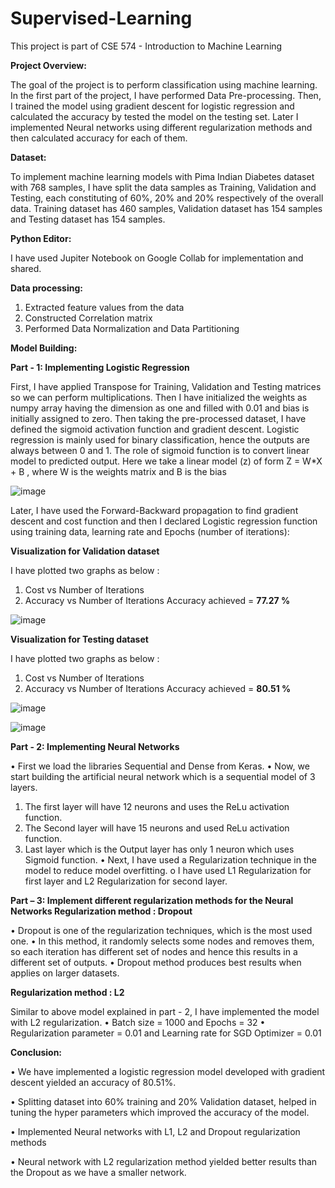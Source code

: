# Supervised-Learning
This project is part of CSE 574 - Introduction to Machine Learning

**Project Overview:**

The goal of the project is to perform classification using machine learning. In the 
first part of the project, I have performed Data Pre-processing. Then, I trained the 
model using gradient descent for logistic regression and calculated the accuracy by 
tested the model on the testing set. Later I implemented Neural networks using 
different regularization methods and then calculated accuracy for each of them.

**Dataset:**

To implement machine learning models with Pima Indian Diabetes dataset with 768 
samples, I have split the data samples as Training, Validation and Testing, each 
constituting of 60%, 20% and 20% respectively of the overall data. Training dataset 
has 460 samples, Validation dataset has 154 samples and Testing dataset has 154 
samples.

**Python Editor:**

I have used Jupiter Notebook on Google Collab for implementation and shared.

**Data processing:**

1. Extracted feature values from the data
2. Constructed Correlation matrix
3. Performed Data Normalization and Data Partitioning

**Model Building:**

**Part - 1: Implementing Logistic Regression**

First, I have applied Transpose for Training, Validation and Testing matrices so we 
can perform multiplications.
Then I have initialized the weights as numpy array having the dimension as one and 
filled with 0.01 and bias is initially assigned to zero.
Then taking the pre-processed dataset, I have defined the sigmoid activation function 
and gradient descent. Logistic regression is mainly used for binary classification, 
hence the outputs are always between 0 and 1. The role of sigmoid function is to 
convert linear model to predicted output. 
Here we take a linear model (z) of form Z = W*X + B , where 
W is the weights matrix and B is the bias

![image](https://user-images.githubusercontent.com/42407754/147020496-8ccf4874-e53c-43e7-885c-b01adcc62d49.png)

Later, I have used the Forward-Backward propagation to find gradient descent and cost function and then I declared Logistic regression function using training data, learning rate and Epochs (number of iterations):

**Visualization for Validation dataset**

I have plotted two graphs as below :
1. Cost vs Number of Iterations
2. Accuracy vs Number of Iterations
Accuracy achieved = **77.27 %**

![image](https://user-images.githubusercontent.com/42407754/147020697-ad569d5f-6933-4144-81b5-cdf22389d504.png)

**Visualization for Testing dataset**

I have plotted two graphs as below :
1. Cost vs Number of Iterations
2. Accuracy vs Number of Iterations
Accuracy achieved = **80.51 %**

![image](https://user-images.githubusercontent.com/42407754/147020751-bf327838-792c-48ff-bc2b-e8a0d1de049e.png)

![image](https://user-images.githubusercontent.com/42407754/147020786-b29e6c9f-c111-422e-a9d4-b22b619defe2.png)

**Part - 2: Implementing Neural Networks**

• First we load the libraries Sequential and Dense from Keras.
• Now, we start building the artificial neural network which is a sequential model of 3 
layers.
1. The first layer will have 12 neurons and uses the ReLu activation function.
2. The Second layer will have 15 neurons and used ReLu activation function.
3. Last layer which is the Output layer has only 1 neuron which uses Sigmoid 
function.
• Next, I have used a Regularization technique in the model to reduce model 
overfitting.
  o I have used L1 Regularization for first layer and L2 Regularization for second 
  layer.

**Part – 3: Implement different regularization methods for the Neural Networks
Regularization method : Dropout**

• Dropout is one of the regularization techniques, which is the most used one.
• In this method, it randomly selects some nodes and removes them, so each iteration 
has different set of nodes and hence this results in a different set of outputs.
• Dropout method produces best results when applies on larger datasets.

**Regularization method : L2**

Similar to above model explained in part - 2, I have implemented the model with L2 
regularization.
• Batch size = 1000 and Epochs = 32
• Regularization parameter = 0.01 and Learning rate for SGD Optimizer = 0.01

**Conclusion:**

• We have implemented a logistic regression model developed with gradient descent 
yielded an accuracy of 80.51%.

• Splitting dataset into 60% training and 20% Validation dataset, helped in tuning the 
hyper parameters which improved the accuracy of the model.

• Implemented Neural networks with L1, L2 and Dropout regularization methods

• Neural network with L2 regularization method yielded better results than the Dropout
as we have a smaller network.
